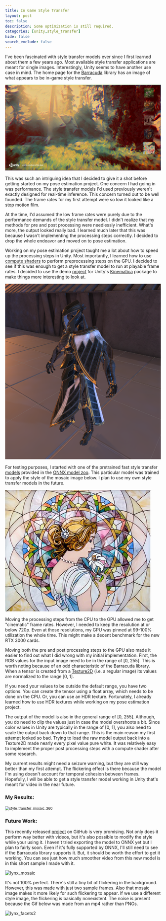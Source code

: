 ```yaml
---
title: In Game Style Transfer
layout: post
toc: false
description: Some optimization is still required.
categories: [unity,style_transfer]
hide: false
search_exclude: false
---
```


I've been fascinated with style transfer models ever since I first learned about them a few years ago. Most available style transfer applications are meant for single images. Interestingly, Unity seems to have another use case in mind. The home page for the [Barracuda](https://docs.unity3d.com/Packages/com.unity.barracuda@1.0/manual/index.html) library has an image of what appears to be in-game style transfer.

<img src="\images\BarracudaLanding.png" alt="barracuda_landing" style="zoom: 50%;" />

This was such an intriguing idea that I decided to give it a shot before getting started on my pose estimation project. One concern I had going in was performance. The style transfer models I'd used previously weren't exactly designed for real-time inference. This concern turned out to be well founded. The frame rates for my first attempt were so low it looked like a stop motion film.

At the time, I'd assumed the low frame rates were purely due to the performance demands of the style transfer model. I didn't realize that my methods for pre and post processing were needlessly inefficient. What's more, the output looked really bad. I learned much later that this was because I wasn't implementing the processing steps correctly. I decided to drop the whole endeavor and moved on to pose estimation.

Working on my pose estimation project taught me a lot about how to speed up the processing steps in Unity. Most importantly, I learned how to use [compute shaders](https://docs.unity3d.com/Manual/class-ComputeShader.html) to perform preprocessing steps on the GPU. I decided to see if this was enough to get a style transfer model to run at playable frame rates. I decided to use the demo [project](https://github.com/Unity-Technologies/Kinematica_Demo) for Unity's [Kinematica](https://docs.unity3d.com/Manual/com.unity.kinematica.html) package to make things more interesting to look at.

<img src="\images\kinematica_demo_reference.PNG" alt="kinematica_demo_reference" style="zoom:80%;" />

For testing purposes, I started with one of the pretrained fast style transfer [models](https://github.com/pytorch/examples/tree/master/fast_neural_style#models) provided in the [ONNX model zoo](https://github.com/onnx/models). This particular model was trained to apply the style of the mosaic image below. I plan to use my own style transfer models in the future.

![mosaic](\images\mosaic.jpg)

Moving the processing steps from the CPU to the GPU allowed me to get "cinematic" frame rates. However, I needed to keep the resolution at or below 720p. Even at those resolutions, my GPU was pinned at 99-100% utilization the whole time. This might make a decent benchmark for the new RTX 3000 cards.

Moving both the pre and post processing steps to the GPU also made it easier to find out what I did wrong with my initial implementation. First, the RGB values for the input image need to be in the range of [0, 255]. This is worth noting because of an odd characteristic of the Barracuda library. When a tensor is created from a [Texture2D](https://docs.unity3d.com/ScriptReference/Texture2D.html) (i.e. a regular image) its values are normalized to the range [0, 1]. 

If you need your values to be outside the default range, you have two options. You can create the tensor using a float array, which needs to be done on the CPU. Or, you can use an HDR texture. Fortunately, I already learned how to use HDR textures while working on my pose estimation project.

The output of the model is also in the general range of [0, 255]. Although, you do need to clip the values just in case the model overshoots a bit. Since color values in Unity are typically in the range of [0, 1], you also need to scale the output back down to that range. This is the main reason my first attempt looked so bad. Trying to load the raw model output back into a Texture2D made nearly every pixel value pure white. It was relatively easy to implement the proper post processing steps with a compute shader after some research.

My current results might need a seizure warning, but they are still way better than my first attempt. The flickering effect is there because the model I'm using doesn't account for temporal cohesion between frames. Hopefully, I will be able to get a style transfer model working in Unity that's meant for video in the near future.

### My Results:

<img src="\images\style_transfer_mosaic_360.gif" alt="style_transfer_mosaic_360" style="zoom:80%;" />

### Future Work:

This recently released [project](https://github.com/OndrejTexler/Few-Shot-Patch-Based-Training) on GitHub is very promising. Not only does it perform way better with videos, but it's also possible to modify the style while your using it. I haven't tried exporting the model to ONNX yet but I plan to fairly soon. Even if it's fully supported by ONNX, I'll still need to see if the Barracuda library supports it. But, it should be worth the effort to get it working. You can see just how much smoother video from this new model is in this short sample I made with it.

![lynx_mosaic](\images\lynx_mosaic.gif)

It's not 100% perfect. There's still a tiny bit of flickering in the background. However, this was made with just two sample frames. Also that mosaic image makes it more likely for such flickering to appear. If we use a different style image, the flickering is basically nonexistent. The noise is present because the Gif below was made from an mp4 rather than PNGs.

![lynx_facets2](\images\lynx_facets2.gif)